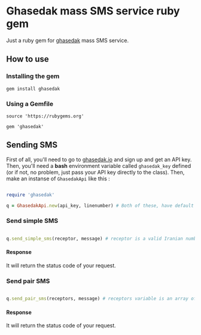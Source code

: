 # Ghasedak mass SMS service ruby gem 

Just a ruby gem for [ghasedak](http://ghasedak.io) mass SMS service.

## How to use 

### Installing the gem 

```gem install ghasedak``` 

### Using a Gemfile 

```
source 'https://rubygems.org' 

gem 'ghasedak' 
``` 

## Sending SMS 

First of all, you'll need to go to [ghasedak.io](http://ghasedak.io) and sign up and get an API key. Then, you'll need a **bash** environment variable called `ghasedak_key` defined (or if not, no problem, just pass your API key directly to the class). Then, make an instanse of `GhasedakApi` like this : 

```ruby 

require 'ghasedak' 

q = GhasedakApi.new(api_key, linenumber) # Both of these, have default values. api_key is being read from ghasedak_key environment variable and line number is set to 10008566 which is ghasedak's default number. 
``` 

### Send simple SMS 

```ruby 

q.send_simple_sms(receptor, message) # receptor is a valid Iranian number, and message is a single string. 

```

#### Response 

It will return the status code of your request.  

### Send pair SMS

```ruby 

q.send_pair_sms(receptors, message) # receptors variable is an array of numbers, message is a single string. 
```

#### Response 

It will return the status code of your request. 